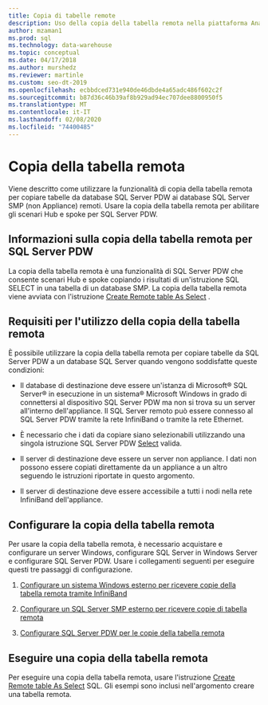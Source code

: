 ```yaml
---
title: Copia di tabelle remote
description: Uso della copia della tabella remota nella piattaforma Analytics System Parallel data warehouse.
author: mzaman1
ms.prod: sql
ms.technology: data-warehouse
ms.topic: conceptual
ms.date: 04/17/2018
ms.author: murshedz
ms.reviewer: martinle
ms.custom: seo-dt-2019
ms.openlocfilehash: ecbbdced731e940de46dbde4a65adc486f602c2f
ms.sourcegitcommit: b87d36c46b39af8b929ad94ec707dee8800950f5
ms.translationtype: MT
ms.contentlocale: it-IT
ms.lasthandoff: 02/08/2020
ms.locfileid: "74400485"
---
```

# <a name="remote-table-copy"></a>Copia della tabella remota
Viene descritto come utilizzare la funzionalità di copia della tabella remota per copiare tabelle da database SQL Server PDW ai database SQL Server SMP (non Appliance) remoti. Usare la copia della tabella remota per abilitare gli scenari Hub e spoke per SQL Server PDW.  
  
## <a name="BasicsPDE"></a>Informazioni sulla copia della tabella remota per SQL Server PDW  
La copia della tabella remota è una funzionalità di SQL Server PDW che consente scenari Hub e spoke copiando i risultati di un'istruzione SQL SELECT in una tabella di un database SMP. La copia della tabella remota viene avviata con l'istruzione [Create Remote table As Select](../t-sql/statements/create-remote-table-as-select-parallel-data-warehouse.md) .  
  
## <a name="BasicsPrerequisites"></a>Requisiti per l'utilizzo della copia della tabella remota  
È possibile utilizzare la copia della tabella remota per copiare tabelle da SQL Server PDW a un database SQL Server quando vengono soddisfatte queste condizioni:  
  
-   Il database di destinazione deve essere un'istanza di Microsoft® SQL Server® in esecuzione in un sistema® Microsoft Windows in grado di connettersi al dispositivo SQL Server PDW ma non si trova su un server all'interno dell'appliance. Il SQL Server remoto può essere connesso al SQL Server PDW tramite la rete InfiniBand o tramite la rete Ethernet.  
  
-   È necessario che i dati da copiare siano selezionabili utilizzando una singola istruzione SQL Server PDW [Select](../t-sql/queries/select-transact-sql.md) valida.  
  
-   Il server di destinazione deve essere un server non appliance. I dati non possono essere copiati direttamente da un appliance a un altro seguendo le istruzioni riportate in questo argomento.  
  
-   Il server di destinazione deve essere accessibile a tutti i nodi nella rete InfiniBand dell'appliance.  
  
## <a name="ConfigureRemote"></a>Configurare la copia della tabella remota  
Per usare la copia della tabella remota, è necessario acquistare e configurare un server Windows, configurare SQL Server in Windows Server e configurare SQL Server PDW. Usare i collegamenti seguenti per eseguire questi tre passaggi di configurazione.  
  
1.  [Configurare un sistema Windows esterno per ricevere copie della tabella remota tramite InfiniBand](configure-an-external-windows-system-to-receive-remote-table-copies-using-infiniband.md)  
  
2.  [Configurare un SQL Server SMP esterno per ricevere copie di tabella remota](configure-an-external-smp-sql-server-to-receive-remote-table-copies.md)  
  
3.  [Configurare SQL Server PDW per le copie della tabella remota](configure-sql-server-pdw-for-remote-table-copies.md)  
  
## <a name="PerformRemote"></a>Eseguire una copia della tabella remota  
Per eseguire una copia della tabella remota, usare l'istruzione [Create Remote table As Select](../t-sql/statements/create-remote-table-as-select-parallel-data-warehouse.md) SQL. Gli esempi sono inclusi nell'argomento creare una tabella remota.  
  
<!-- MISSING LINKS 
## See Also  
[Common Metadata Query Examples &#40;SQL Server PDW&#41;](../sqlpdw/common-metadata-query-examples-sql-server-pdw.md)  
-->
  
